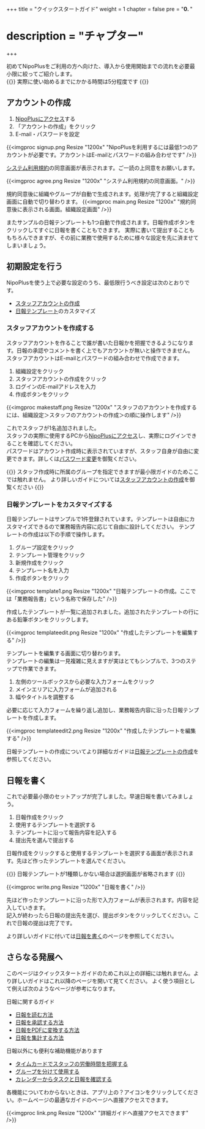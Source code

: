+++
title = "クイックスタートガイド"
weight = 1
chapter = false
pre = "<b>0. </b>"
# description = "チャプター"
+++

初めてNipoPlusをご利用の方へ向けた、導入から使用開始までの流れを必要最小限に絞ってご紹介します。  
{{<alice pos="left" icon="default">}}
実際に使い始めるまでにかかる時間は5分程度です
{{</alice>}}

## アカウントの作成

1. [NipoPlusにアクセス](https://nipo-plus.web.app/)する
1. 「アカウントの作成」をクリック
1. E-mail・パスワードを設定

{{<imgproc signup.png Resize "1200x" "NipoPlusを利用するには最低1つのアカウントが必要です。アカウントはE-mailとパスワードの組み合わせです" />}}

[システム利用規約](/system/agree/)の同意画面が表示されます。ご一読の上同意をお願いします。

{{<imgproc agree.png Resize "1200x" "システム利用規約の同意画面。" />}}

規約同意後に組織やグループが自動で生成されます。処理が完了すると組織設定画面に自動で切り替わります。
{{<imgproc main.png Resize "1200x" "規約同意後に表示される画面。組織設定画面" />}}

またサンプルの日報テンプレートも1つ自動で作成されます。日報作成ボタンをクリックしてすぐに日報を書くこともできます。
実際に書いて提出することももちろんできますが、その前に業務で使用するために様々な設定を先に済ませてしまいましょう。

## 初期設定を行う

NipoPlusを使う上で必要な設定のうち、最低限行うべき設定は次のとおりです。

- [スタッフアカウントの作成](/org/staff/make/)
- [日報テンプレート](/org/groupsetting/template/)のカスタマイズ

### スタッフアカウントを作成する

スタッフアカウントを作ることで誰が書いた日報かを把握できるようになります。日報の承認やコメントを書く上でもアカウントが無いと操作できません。  
スタッフアカウントはE-mailとパスワードの組み合わせで作成できます。

1. 組織設定をクリック
1. スタッフアカウントの作成をクリック
1. ログインのE-mailアドレスを入力
1. 作成ボタンをクリック

{{<imgproc makestaff.png Resize "1200x" "スタッフのアカウントを作成するには、組織設定＞スタッフのアカウントの作成＞の順に操作します" />}}

これでスタッフが1名追加されました。  
スタッフの実際に使用するPCから[NipoPlusにアクセス](https://nipo-plus.web.app/)し、実際にログインできることを確認してください。  
パスワードはアカウント作成時に表示されていますが、スタッフ自身が自由に変更できます。詳しくは[パスワード変更](/account/password/)を御覧ください。

{{<alice pos="right" icon="here">}}
スタッフ作成時に所属のグループを指定できますが最小限ガイドのためここでは触れません。
より詳しいガイドについては[スタッフアカウントの作成](/org/staff/make/)を御覧ください
{{</alice>}}

### 日報テンプレートをカスタマイズする

日報テンプレートはサンプルで1件登録されています。テンプレートは自由にカスタマイズできるので業務報告内容に応じて自由に設計してください。
テンプレートの作成は以下の手順で操作します。

1. グループ設定をクリック
1. テンプレート管理をクリック
1. 新規作成をクリック
1. テンプレート名を入力
1. 作成ボタンをクリック

{{<imgproc template1.png Resize "1200x" "日報テンプレートの作成。ここでは「業務報告書」という名称で保存した" />}}

作成したテンプレートが一覧に追加されました。追加されたテンプレートの行にある鉛筆ボタンをクリックします。

{{<imgproc templateedit.png Resize "1200x" "作成したテンプレートを編集する" />}}

テンプレートを編集する画面に切り替わります。  
テンプレートの編集は一見複雑に見えますが実はとてもシンプルで、3つのステップで作業できます。

1. 左側のツールボックスから必要な入力フォームをクリック
1. メインエリアに入力フォームが追加される
1. 幅やタイトルを調整する

必要に応じて入力フォームを繰り返し追加し、業務報告内容に沿った日報テンプレートを作成します。

{{<imgproc templateedit2.png Resize "1200x" "作成したテンプレートを編集する" />}}

日報テンプレートの作成についてより詳細なガイドは[日報テンプレートの作成](/org/groupsetting/template/make/)を参照してください。

## 日報を書く

これで必要最小限のセットアップが完了しました。早速日報を書いてみましょう。

1. 日報作成をクリック
1. 使用するテンプレートを選択する
1. テンプレートに沿って報告内容を記入する
1. 提出先を選んで提出する

日報作成をクリックすると使用するテンプレートを選択する画面が表示されます。先ほど作ったテンプレートを選んでください。

{{<alice pos="right" icon="ok">}}
日報テンプレートが1種類しかない場合は選択画面が省略されます
{{</alice>}}

{{<imgproc write.png Resize "1200x" "日報を書く" />}}

先ほど作ったテンプレートに沿った形で入力フォームが表示されます。内容を記入していきます。  
記入が終わったら日報の提出先を選び、提出ボタンをクリックしてください。これで日報の提出は完了です。

より詳しいガイドに付いては[日報を書く](/report/write/write/)のページを参照してください。

## さらなる発展へ

このページはクイックスタートガイドのためこれ以上の詳細には触れません。より詳しいガイドはこれ以降のページを開いて見てください。
よく使う項目として例えば次のようなページが参考になります。

日報に関するガイド

- [日報を読む方法](/report/read/list/)
- [日報を承認する方法](/report/read/detail/state/)
- [日報をPDFに変換する方法](/report/read/detail/pdf/)
- [日報を集計する方法](/report/totalling/)

日報以外にも便利な補助機能があります

- [タイムカードでスタッフの労働時間を把握する](/timecard/)
- [グループを分けて使用する](/org/group/)
- [カレンダーからタスクと日報を確認する](/calendar/)

各機能についてわからないときは、アプリ上の？アイコンをクリックしてください。ホームページの最適なガイドのページへ直接アクセスできます。

{{<imgproc link.png Resize "1200x" "詳細ガイドへ直接アクセスできます" />}}
